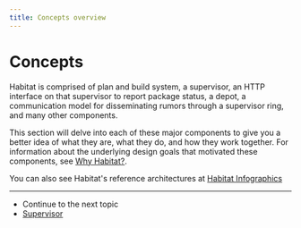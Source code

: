 ```yaml
---
title: Concepts overview
---
```


# Concepts
Habitat is comprised of plan and build system, a supervisor, an HTTP interface on that supervisor to report package status, a depot, a communication model for disseminating rumors through a supervisor ring, and many other components.

This section will delve into each of these major components to give you a better idea of what they are, what they do, and how they work together. For information about the underlying design goals that motivated these components, see [Why Habitat?](/about/).

You can also see Habitat's reference architectures at [Habitat Infographics](/docs/reference/habitat-infographics/)

<hr>
<ul class="main-content--link-nav">
  <li>Continue to the next topic</li>
  <li><a href="/docs/concepts-supervisor">Supervisor</a></li>
</ul>
